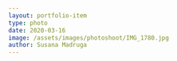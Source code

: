 ```yaml
---
layout: portfolio-item
type: photo
date: 2020-03-16
image: /assets/images/photoshoot/IMG_1780.jpg
author: Susana Madruga
---
```



